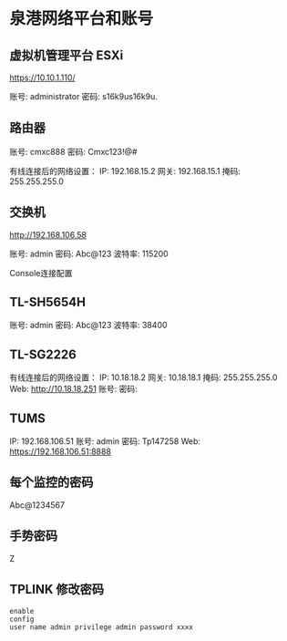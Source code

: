 # 泉港网络平台和账号

## 虚拟机管理平台 ESXi

<https://10.10.1.110/>

账号: administrator
密码: s16k9us16k9u.

## 路由器

账号: cmxc888
密码: Cmxc123!@#

有线连接后的网络设置：
IP: 192.168.15.2
网关: 192.168.15.1
掩码: 255.255.255.0

## 交换机

<http://192.168.106.58>

账号: admin
密码: Abc@123
波特率: 115200

Console连接配置

## TL-SH5654H

账号: admin
密码: Abc@123
波特率: 38400

## TL-SG2226

有线连接后的网络设置：
IP: 10.18.18.2
网关: 10.18.18.1
掩码: 255.255.255.0
Web: <http://10.18.18.251>
账号:
密码:

## TUMS

IP: 192.168.106.51
账号: admin
密码: Tp147258
Web: <https://192.168.106.51:8888>

## 每个监控的密码

Abc@1234567

## 手势密码

Z

## TPLINK 修改密码

```shell {.line-numbers}
enable
config
user name admin privilege admin password xxxx
```
